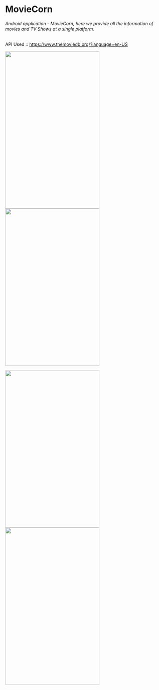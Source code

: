 # MovieCorn
###### Android application - MovieCorn, here we provide all the information of movies and TV Shows at a single platform.
API Used :: https://www.themoviedb.org/?language=en-US

<img src=https://github.com/AbhinavSharma24/MovieCorn/blob/master/App%20Screenshots/Screenshot_20191027-135451.png height=500px width=300px>    <img src=https://github.com/AbhinavSharma24/MovieCorn/blob/master/App%20Screenshots/Screenshot_20191027-135826.png height=500px width=300px>




<img src=https://github.com/AbhinavSharma24/MovieCorn/blob/master/App%20Screenshots/Screenshot_20191027-135918.png height=500px width=300px>    <img src=https://github.com/AbhinavSharma24/MovieCorn/blob/master/App%20Screenshots/Screenshot_20191027-142237.png height=500px width=300px>
